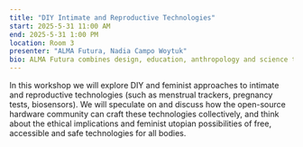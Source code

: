 ```yaml
---
title: "DIY Intimate and Reproductive Technologies"
start: 2025-5-31 11:00 AM
end: 2025-5-31 1:00 PM
location: Room 3
presenter: "ALMA Futura, Nadia Campo Woytuk"
bio: ALMA Futura combines design, education, anthropology and science to co-create tools for a radical cultural change in female intimate health, care and prevention. Nadia is a PhD researcher based in Stockholm, Sweden, working with feminist perspectives of intimate technologies. 
---
```


In this workshop we will explore DIY and feminist approaches to intimate and reproductive technologies (such as menstrual trackers, pregnancy tests, biosensors). We will speculate on and discuss how the open-source hardware community can craft these technologies collectively, and think about the ethical implications and feminist utopian possibilities of free, accessible and safe technologies for all bodies.
